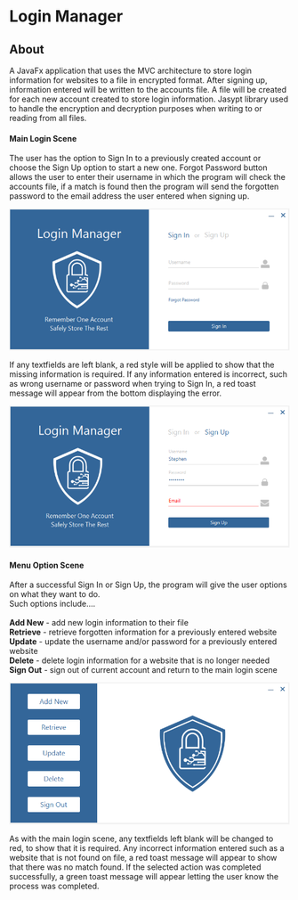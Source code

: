 <h1>Login Manager</h1>
<h2>About</h2>
<p>A JavaFx application that uses the MVC architecture to store login information for websites to a file in encrypted format. After signing up, information entered will be written to the accounts file. A file will be created for each new account created to store login information. Jasypt library used to handle the encryption and decryption purposes when writing to or reading from all files.</p>

<h4>Main Login Scene</h4>
<p>The user has the option to Sign In to a previously created account or choose the Sign Up option to start a new one. Forgot Password button allows the user to enter their username in which the program will check the accounts file, if a match is found then the program will send the forgotten password to the email address the user entered when signing up.</p>
<img src = "readme_images/mainLogin.png">
<p>If any textfields are left blank, a red style will be applied to show that the missing information is required. If any information entered is incorrect, such as wrong username or password when trying to Sign In, a red toast message will appear from the bottom displaying the error.</p>
<img src = "readme_images/signUpError.png">

<h4>Menu Option Scene</h4>
<p>After a successful Sign In or Sign Up, the program will give the user options on what they want to do.<br>
Such options include....<br><br>
<b>Add New</b> - add new login information to their file<br>
<b>Retrieve</b> - retrieve forgotten information for a previously entered website<br>
<b>Update</b> - update the username and/or password for a previously entered website<br>
<b>Delete</b> - delete login information for a website that is no longer needed<br>
<b>Sign Out</b> - sign out of current account and return to the main login scene</p>
<img src = "readme_images/menuOption.png">
<p>As with the main login scene, any textfields left blank will be changed to red, to show that it is required. Any incorrect information entered such as a website that is not found on file, a red toast message will appear to show that there was no match found. If the selected action was completed successfully, a green toast message will appear letting the user know the process was completed.</p>
<img scr = "readme_images/updateError.png">
